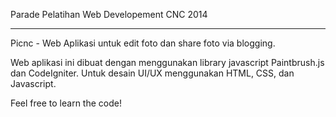 Parade Pelatihan Web Developement CNC 2014
******************************************

Picnc - Web Aplikasi untuk edit foto dan share foto via blogging.

Web aplikasi ini dibuat dengan menggunakan library javascript Paintbrush.js dan CodeIgniter.
Untuk desain UI/UX menggunakan HTML, CSS, dan Javascript.

Feel free to learn the code!
